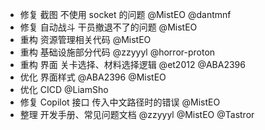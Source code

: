 - 修复 截图 不使用 socket 的问题 @MistEO @dantmnf
- 修复 自动战斗 干员撤退不了的问题 @MistEO
- 重构 资源管理相关代码 @MistEO
- 重构 基础设施部分代码 @zzyyyl @horror-proton
- 重构 界面 关卡选择、材料选择逻辑 @et2012 @ABA2396
- 优化 界面样式 @ABA2396 @MistEO
- 优化 CICD @LiamSho
- 修复 Copilot 接口 传入中文路径时的错误 @MistEO
- 整理 开发手册、常见问题文档 @zzyyyl @MistEO @Tastror
